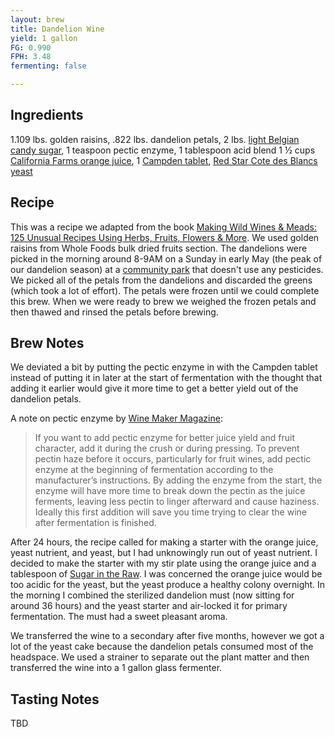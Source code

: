 ```yaml
---
layout: brew
title: Dandelion Wine
yield: 1 gallon
FG: 0.990
FPH: 3.48
fermenting: false

---
```


## Ingredients
1.109 lbs. golden raisins, .822 lbs. dandelion petals, 2 lbs. <a href="http://www.midwestsupplies.com/light-belgian-candi-sugar-1-lb">light Belgian candy sugar</a>, 1 teaspoon pectic enzyme, 1 tablespoon acid blend 1 &frac12; cups <a href="https://www.califiafarms.com/orange-juice">California Farms orange juice</a>, 1 <a href="https://en.wikipedia.org/wiki/Campden_tablet">Campden tablet</a>, <a href="http://www.midwestsupplies.com/red-star-cote-des-blancs">Red Star Cote des Blancs yeast</a>

## Recipe
This was a recipe we adapted from the book [Making Wild Wines & Meads: 125 Unusual Recipes Using Herbs, Fruits, Flowers & More](http://amzn.to/2dPpyOt). We used golden raisins from Whole Foods bulk dried fruits section. The dandelions were picked in the morning around 8-9AM on a Sunday in early May (the peak of our dandelion season) at a [community park](http://www.cityofames.org/Home/Components/FacilityDirectory/FacilityDirectory/2/471) that doesn't use any pesticides. We picked all of the petals from the dandelions and discarded the greens (which took a lot of effort). The petals were frozen until we could complete this brew. When we were ready to brew we weighed the frozen petals and then thawed and rinsed the petals before brewing.

## Brew Notes
We deviated a bit by putting the pectic enzyme in with the Campden tablet instead of putting it in later at the start of fermentation with the thought that adding it earlier would give it more time to get a better yield out of the dandelion petals.

A note on pectic enzyme by [Wine Maker Magazine](https://winemakermag.com/858-cellar-dwellers):

> If you want to add pectic enzyme for better juice yield and fruit character, add it during the crush or during pressing. To prevent pectin haze before it occurs, particularly for fruit wines, add pectic enzyme at the beginning of fermentation according to the manufacturer’s instructions. By adding the enzyme from the start, the enzyme will have more time to break down the pectin as the juice ferments, leaving less pectin to linger afterward and cause haziness. Ideally this first addition will save you time trying to clear the wine after fermentation is finished.   

After 24 hours, the recipe called for making a starter with the orange juice, yeast nutrient, and yeast, but I had unknowingly run out of yeast nutrient. I decided to make the starter with my stir plate using the orange juice and a tablespoon of [Sugar in the Raw](http://amzn.to/2erjIUi). I was concerned the orange juice would be too acidic for the yeast, but the yeast produce a healthy colony overnight. In the morning I combined the sterilized dandelion must (now sitting for around 36 hours) and the yeast starter and air-locked it for primary fermentation. The must had a sweet pleasant aroma.

We transferred the wine to a secondary after five months, however we got a lot of the yeast cake because the dandelion petals consumed most of the headspace. We used a strainer to separate out the plant matter and then transferred the wine into a 1 gallon glass fermenter.

## Tasting Notes
TBD
